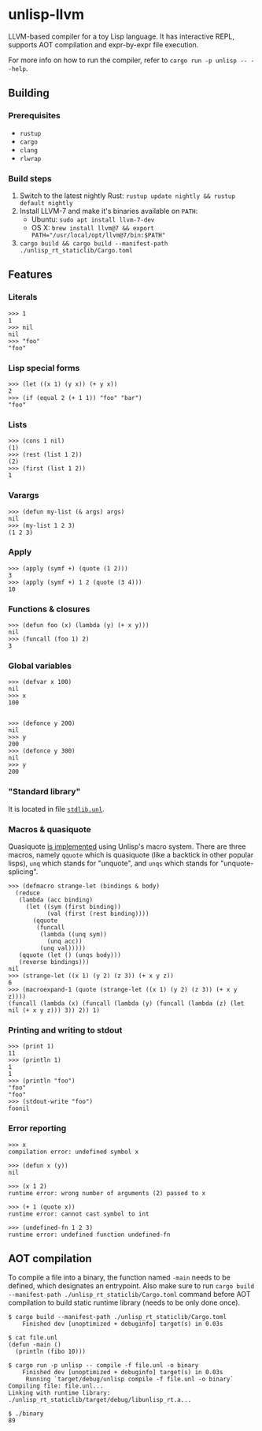# unlisp-llvm

LLVM-based compiler for a toy Lisp language. It has interactive REPL, supports AOT compilation and expr-by-expr file execution.

For more info on how to run the compiler, refer to `cargo run -p unlisp -- --help`.

## Building

### Prerequisites

* `rustup`
* `cargo`
* `clang`
* `rlwrap`

### Build steps

1. Switch to the latest nightly Rust: `rustup update nightly && rustup default nightly`
1. Install LLVM-7 and make it's binaries available on `PATH`:
   * Ubuntu: `sudo apt install llvm-7-dev`
   * OS X: `brew install llvm@7 && export PATH="/usr/local/opt/llvm@7/bin:$PATH"`
1. `cargo build && cargo build --manifest-path ./unlisp_rt_staticlib/Cargo.toml`

## Features

### Literals

```
>>> 1
1
>>> nil
nil
>>> "foo"
"foo"
```

### Lisp special forms

```
>>> (let ((x 1) (y x)) (+ y x))
2
>>> (if (equal 2 (+ 1 1)) "foo" "bar")
"foo"
```

### Lists

```
>>> (cons 1 nil)
(1)
>>> (rest (list 1 2))
(2)
>>> (first (list 1 2))
1
```

### Varargs

```
>>> (defun my-list (& args) args)
nil
>>> (my-list 1 2 3)
(1 2 3)
```

### Apply

```
>>> (apply (symf +) (quote (1 2)))
3
>>> (apply (symf +) 1 2 (quote (3 4)))
10
```


### Functions & closures

```
>>> (defun foo (x) (lambda (y) (+ x y)))
nil
>>> (funcall (foo 1) 2)
3
```

### Global variables

```
>>> (defvar x 100)
nil
>>> x
100


>>> (defonce y 200)
nil
>>> y
200
>>> (defonce y 300)
nil
>>> y
200
```

### "Standard library"

It is located in file [`stdlib.unl`](https://github.com/OlegTheCat/unlisp-llvm/blob/master/stdlib.unl).

### Macros & quasiquote

Quasiquote [is implemented](https://github.com/olegthecat/unlisp-llvm/blob/3c50065a5fc7714c3315597f18f73e5f92c53471/stdlib.unl#L82-L146) using Unlisp's macro system. There are three macros, namely `qquote` which is quasiquote (like a backtick in other popular lisps), `unq` which stands for "unquote", and `unqs` which stands for "unquote-splicing".

```
>>> (defmacro strange-let (bindings & body)
  (reduce
   (lambda (acc binding)
     (let ((sym (first binding))
           (val (first (rest binding))))
       (qquote
        (funcall
         (lambda ((unq sym))
           (unq acc))
         (unq val)))))
   (qquote (let () (unqs body)))
   (reverse bindings)))
nil
>>> (strange-let ((x 1) (y 2) (z 3)) (+ x y z))
6
>>> (macroexpand-1 (quote (strange-let ((x 1) (y 2) (z 3)) (+ x y z))))
(funcall (lambda (x) (funcall (lambda (y) (funcall (lambda (z) (let nil (+ x y z))) 3)) 2)) 1)
```

### Printing and writing to stdout

```
>>> (print 1)
11
>>> (println 1)
1
1
>>> (println "foo")
"foo"
"foo"
>>> (stdout-write "foo")
foonil
```

### Error reporting

```
>>> x
compilation error: undefined symbol x

>>> (defun x (y))
nil

>>> (x 1 2)
runtime error: wrong number of arguments (2) passed to x

>>> (+ 1 (quote x))
runtime error: cannot cast symbol to int

>>> (undefined-fn 1 2 3)
runtime error: undefined function undefined-fn

```

## AOT compilation

To compile a file into a binary, the function named `-main` needs to be defined, which designates an entrypoint.
Also make sure to run `cargo build --manifest-path ./unlisp_rt_staticlib/Cargo.toml` command before AOT compilation to build static runtime library (needs to be only done once).


```
$ cargo build --manifest-path ./unlisp_rt_staticlib/Cargo.toml
    Finished dev [unoptimized + debuginfo] target(s) in 0.03s

$ cat file.unl
(defun -main ()
  (println (fibo 10)))

$ cargo run -p unlisp -- compile -f file.unl -o binary
    Finished dev [unoptimized + debuginfo] target(s) in 0.03s
     Running `target/debug/unlisp compile -f file.unl -o binary`
Compiling file: file.unl...
Linking with runtime library: ./unlisp_rt_staticlib/target/debug/libunlisp_rt.a...

$ ./binary
89
```
